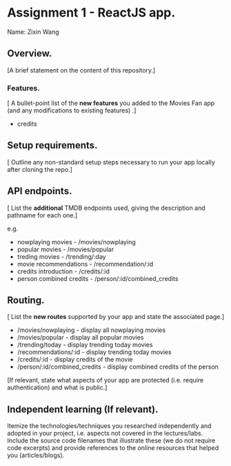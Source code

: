 # Assignment 1 - ReactJS app.

Name: Zixin Wang

## Overview.

[A brief statement on the content of this repository.]

### Features.
[ A bullet-point list of the __new features__ you added to the Movies Fan app (and any modifications to existing features) .]
 
+ credits

## Setup requirements.

[ Outline any non-standard setup steps necessary to run your app locally after cloning the repo.]

## API endpoints.

[ List the __additional__ TMDB endpoints used, giving the description and pathname for each one.] 

e.g.
+ nowplaying movies - /movies/nowplaying
+ popular movies - /movies/popular
+ treding movies - /trending/:day
+ movie recommendations - /recommendation/:id
+ credits introduction - /credits/:id
+ person combined credits - /person/:id/combined_credits

## Routing.

[ List the __new routes__ supported by your app and state the associated page.]

+ /movies/nowplaying - display all nowplaying movies
+ /movies/popular - display all popular movies 
+ /trending/today - display trending today movies
+ /recommendations/:id - display trending today movies
+ /credits/:id - display credits of the movie
+ /person/:id/combined_credits - display combined credits of the person

[If relevant, state what aspects of your app are protected (i.e. require authentication) and what is public.]

## Independent learning (If relevant).

Itemize the technologies/techniques you researched independently and adopted in your project, 
i.e. aspects not covered in the lectures/labs. Include the source code filenames that illustrate these 
(we do not require code excerpts) and provide references to the online resources that helped you (articles/blogs).